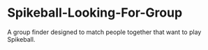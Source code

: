 # Spikeball-Looking-For-Group
A group finder designed to match people together that want to play Spikeball.
